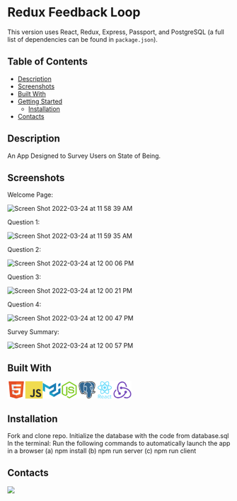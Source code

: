 
# Redux Feedback Loop
This version uses React, Redux, Express, Passport, and PostgreSQL (a full list of dependencies can be found in `package.json`).


## Table of Contents

- [Description](#description)
- [Screenshots](#screenshots)
- [Built With](#built-with)
- [Getting Started](#getting-started)
  - [Installation](#installation)
- [Contacts](#contacts)

## Description
An App Designed to Survey Users on State of Being.

## Screenshots
Welcome Page: 

![Screen Shot 2022-03-24 at 11 58 39 AM](https://user-images.githubusercontent.com/88753277/159970785-5157cc21-be92-4dd5-bf88-a0e3fdf38d1a.png)

Question 1: 

![Screen Shot 2022-03-24 at 11 59 35 AM](https://user-images.githubusercontent.com/88753277/159970834-53efef34-64e9-43f9-91df-64fd663fdf68.png)

Question 2:

![Screen Shot 2022-03-24 at 12 00 06 PM](https://user-images.githubusercontent.com/88753277/159970961-0596e0fa-1b04-4f84-856a-14ed2430b079.png)

Question 3: 

![Screen Shot 2022-03-24 at 12 00 21 PM](https://user-images.githubusercontent.com/88753277/159971028-0960456e-57ae-4f92-ad28-512dbf6129c8.png)

Question 4: 

![Screen Shot 2022-03-24 at 12 00 47 PM](https://user-images.githubusercontent.com/88753277/159971081-41fa485d-e9de-453e-a6e5-4fc6e4df52a9.png)

Survey Summary: 

![Screen Shot 2022-03-24 at 12 00 57 PM](https://user-images.githubusercontent.com/88753277/159971126-c752c3d8-ccfa-4786-bb8d-1c7bd02bbeee.png)




## Built With
<a href="https://developer.mozilla.org/en-US/docs/Web/HTML"><img src="https://raw.githubusercontent.com/devicons/devicon/master/icons/html5/html5-original.svg" height="40px" width="40px" /></a><a href="https://developer.mozilla.org/en-US/docs/Web/JavaScript"><img src="https://raw.githubusercontent.com/devicons/devicon/master/icons/javascript/javascript-original.svg" height="40px" width="40px" /></a><a href="https://material-ui.com/"><img src="https://raw.githubusercontent.com/devicons/devicon/master/icons/materialui/materialui-original.svg" height="40px" width="40px" /></a><a href="https://nodejs.org/en/"><img src="https://raw.githubusercontent.com/devicons/devicon/master/icons/nodejs/nodejs-original.svg" height="40px" width="40px" /></a><a href="https://www.postgresql.org/"><img src="https://raw.githubusercontent.com/devicons/devicon/master/icons/postgresql/postgresql-original.svg" height="40px" width="40px" /></a><a href="https://reactjs.org/"><img src="https://raw.githubusercontent.com/devicons/devicon/master/icons/react/react-original-wordmark.svg" height="40px" width="40px" /></a><a href="https://redux.js.org/"><img src="https://raw.githubusercontent.com/devicons/devicon/master/icons/redux/redux-original.svg" height="40px" width="40px" /></a>

## Installation
Fork and clone repo.
Initialize the database with the code from database.sql In the terminal: 
  Run the following commands to automatically launch the app in a browser
    (a) npm install 
    (b) npm run server 
    (c) npm run client
## Contacts
<a href="https://www.linkedin.com/in/leah-grim-846875218/"><img src="https://img.shields.io/badge/LinkedIn-0077B5?style=for-the-badge&logo=linkedin&logoColor=white" /></a>


